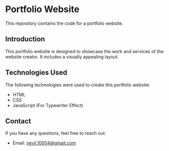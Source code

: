 
# Portfolio Website

This repository contains the code for a portfolio website.

## Introduction

This portfolio website is designed to showcase the work and services of the website creator. It includes a visually appealing layout.

## Technologies Used

The following technologies were used to create this portfolio website:

- HTML
- CSS
- JavaScript (For Typewriter Effect)

## Contact

If you have any questions, feel free to reach out:

- Email: nevil.10004@gmail.com
